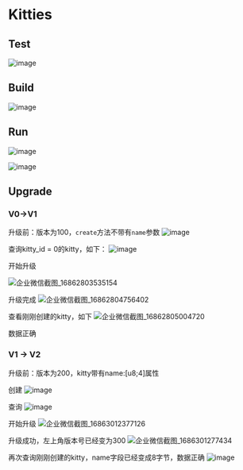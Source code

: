 # Kitties

## Test

![image](https://github.com/xusanduo08/substrate-node/assets/17930163/c2fb1de2-c20c-4cb5-b1cb-ee87859b336f)


## Build

![image](https://github.com/xusanduo08/substrate-node/assets/17930163/b7ebe938-04e4-4597-a691-27790e39040f)

## Run

![image](https://github.com/xusanduo08/substrate-node/assets/17930163/621c9045-9b64-4bb8-84fa-d6e9ca87354e)

![image](https://github.com/xusanduo08/substrate-node/assets/17930163/93e58daa-defd-4917-86e0-1923246355ba)


## Upgrade

### V0->V1

升级前：版本为100，`create`方法不带有`name`参数
![image](https://github.com/xusanduo08/substrate-node/assets/17930163/b7326ae9-cf28-4cce-96bd-a2a0fdaaf9d4)


查询kitty_id = 0的kitty，如下：
![image](https://github.com/xusanduo08/substrate-node/assets/17930163/debedc25-709e-4944-84de-fc07d09bc8f8)


开始升级

![企业微信截图_16862803535154](https://github.com/xusanduo08/substrate-node/assets/17930163/10c48a71-2da9-496b-b1c4-ea08c0000db3)

升级完成
![企业微信截图_16862804756402](https://github.com/xusanduo08/substrate-node/assets/17930163/cd800e1d-4b59-4c61-9999-05485c53dcae)


查看刚刚创建的kitty，如下
![企业微信截图_16862805004720](https://github.com/xusanduo08/substrate-node/assets/17930163/ffe472bd-61ba-4021-af83-e39c1b0d6d68)

数据正确


### V1 -> V2
升级前：版本为200，kitty带有name:[u8;4]属性

创建
![image](https://github.com/xusanduo08/substrate-node/assets/17930163/007ad78f-637c-4170-b122-0606d5922366)

查询
![image](https://github.com/xusanduo08/substrate-node/assets/17930163/75d67920-4a34-4b1f-9421-48479fd29b6f)

开始升级
![企业微信截图_16863012377126](https://github.com/xusanduo08/substrate-node/assets/17930163/968eb7e0-fa39-4d68-a166-ba3f5ce4ff3b)

升级成功，左上角版本号已经变为300
![企业微信截图_1686301277434](https://github.com/xusanduo08/substrate-node/assets/17930163/41de9ee9-5ff2-467a-91cf-023147559101)

再次查询刚刚创建的kitty，name字段已经变成8字节，数据正确
![image](https://github.com/xusanduo08/substrate-node/assets/17930163/7d73781a-21ca-40e8-b1db-cd1b7c2afc92)



